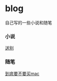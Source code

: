 # blog

自己写的一些小说和随笔

### 小说
[送别](./小说/送别.md "送别")


### 随笔
[到底要不要买mac](./随笔/到底要不要买mac.md "到底要不要买mac")